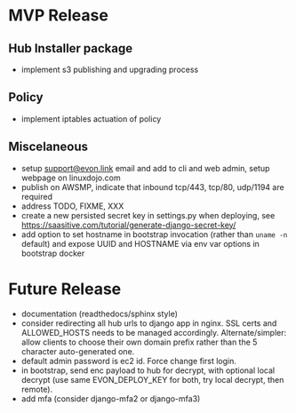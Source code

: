 # MVP Release

## Hub Installer package

* implement s3 publishing and upgrading process

## Policy

* implement iptables actuation of policy

## Miscelaneous

* setup support@evon.link email and add to cli and web admin, setup webpage on linuxdojo.com
* publish on AWSMP, indicate that inbound tcp/443, tcp/80, udp/1194 are required
* address TODO, FIXME, XXX
* create a new persisted secret key in settings.py when deploying, see https://saasitive.com/tutorial/generate-django-secret-key/
* add option to set hostname in bootstrap invocation (rather than `uname -n` default) and expose UUID and HOSTNAME via env var options in bootstrap docker

# Future Release

* documentation (readthedocs/sphinx style)
* consider redirecting all hub urls to django app in nginx. SSL certs and ALLOWED_HOSTS needs to be managed accordingly. Alternate/simpler: allow clients to choose their own domain prefix rather than the 5 character auto-generated one.
* default admin password is ec2 id. Force change first login.
* in bootstrap, send enc payload to hub for decrypt, with optional local decrypt (use same EVON_DEPLOY_KEY for both, try local decrypt, then remote).
* add mfa (consider django-mfa2 or django-mfa3)
